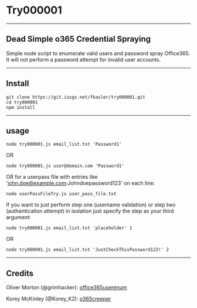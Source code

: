 # Try000001

----
## Dead Simple o365 Credential Spraying

Simple node script to enumerate valid users and password spray Office365. It will not perform a password attempt for invalid user accounts.

----
## Install
```
git clone https://git.issgs.net/fkasler/try000001.git
cd try000001
npm install
```

----
## usage
```node try000001.js email_list.txt 'Password1'```

OR

```node try000001.js user@domain.com 'Password1'```

OR for a userpass file with entries like 'john.doe@example.com:Johndoepassword123' on each line:

```node userPassFileTry.js user_pass_file.txt```

If you want to just perform step one (username validation) or step two (authentication attempt) in isolation just specify the step as your third argument:

```node try000001.js email_list.txt 'placeholder' 1```

OR

```node try000001.js email_list.txt 'JustCheckThisPassword123!' 2```

----
## Credits

Oliver Morton (@grimhacker):
[office365userenum](https://bitbucket.org/grimhacker/office365userenum/src/master/)

Korey McKinley (@Korey_K2):
[o365creeper](https://github.com/LMGsec/o365creeper)

